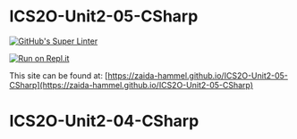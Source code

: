 # ICS2O-Unit2-05-CSharp
[![GitHub's Super Linter](https://github.com/zaida-hammel/ICS2O-Unit2-05-CSharp/workflows/GitHub's%20Super%20Linter/badge.svg)](https://github.com/zaida-hammel/ICS2O-Unit2-05-CSharp/actions)

[![Run on Repl.it](https://repl.it/badge/github/zaida-hammel/ICS2O-Unit2-05-CSharp)](https://repl.it/github/zaida-hammel/ICS2O-Unit2-05-CSharp)

This site can be found at: [https://zaida-hammel.github.io/ICS2O-Unit2-05-CSharp](https://zaida-hammel.github.io/ICS2O-Unit2-05-CSharp)
# ICS2O-Unit2-04-CSharp
